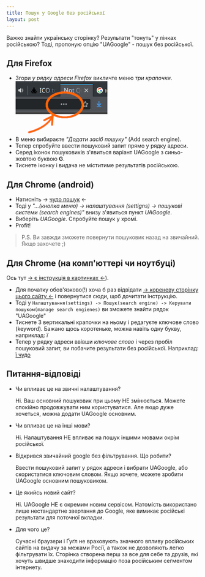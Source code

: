 ```yaml
---
title: Пошук у Google без російської
layout: post
---
```


Важко знайти українську сторінку? Результати "тонуть" у лінках російською? Тоді, пропоную опцію "UAGoogle" - пошук без російської.

## Для Firefox
* Згори *у рядку адреси Firefox* викличте меню *три крапочки*.
![Меню firefox](/assets/address-menu.png)
* В меню вибираєте *"Додати засіб пошуку"* (Add search engine).
* Тепер спробуйте ввести пошуковий запит прямо у рядку адреси.
* Серед іконок пошуковиків з'явиться варіант UAGoogle з синьо-жовтою буквою **G**.
* Тиснете іконку і видача не міститиме результатів російською.

## Для Chrome (android)
* Натисніть -> [чудо пошук](https://www.google.com.ua/search?q=чудо&lr=-lang_ru) <-
* Тоді у _"...(кнопка меню) -> налаштування (settigns) -> пошукові системи (search engines)"_ внизу з'явиться пункт _UAGoogle_.
* Виберіть _UAGoogle_. Спробуйте пошук у хромі.
* Profit!
> P.S. Ви завжди зможете повернути пошуковик назад на звичайний. Якщо захочете ;)

## Для Chrome (на комп'юттері чи ноутбуці)
Ось тут [-> є інструкція в картинках <-](/assets/uagoogle-chromium.png)).

* Для початку обов'язково(!) хоча б раз відвідати [-> кореневу сторінку цього сайту <-](/) і повернутися сюди, щоб дочитати інструкцію.
* Тоді у `Налаштування(settings) -> Пошук(search engine) -> Керувати пошуком(manage search engienes)` ви зможете знайти рядок "UAGoogle"
* Тиснете 3 вертикальні крапочки на ньому і редагуєте ключове слово (keyword). Бажано щось коротеньке, можна навіть одну букву, наприклад: *ї*
* Тепер у рядку адреси ввівши *ключове слово* і через пробіл пошуковий запит, ви побачите результати без російської. Наприклад: [ї чудо](https://www.google.com.ua/search?q=чудо&lr=-lang_ru)  

## Питання-відповіді
* Чи впливає це на звичні налаштування?

  Ні. Ваш основний пошуковик при цьому НЕ змінюється. Можете спокійно продовжувати ним користуватися. Але якщо дуже хочеться, можна додати UAGoogle основним.

* Чи впливає це на інші мови?

  Ні. Налаштування НЕ впливає на пошук іншими мовами окрім російської.

* Відкрився звичайний google без фільтрування. Що робити?

  Ввести пошуковий запит у рядок адреси і вибрати UAGoogle, або скористатися ключовим словом. Якщо хочете, можете зробити UAGoogle основним пошуковиком.

* Це якийсь новий сайт?
  
  Ні. UAGoogle НЕ є окремим новим сервісом.
  Натомість використано лише нестандартне звертання до Google, яке вимикає російські результати для поточної вкладки.

* Для чого це?
  
  Сучасні браузери і Ґуґл не враховують значного впливу російських сайтів на видачу за межами Росії, а також не дозволяють легко фільтрувати їх. Сторінка створена перш за все для себе та друзів, які хочуть швидше знаходити інформацію поза російським сегментом інтернету.
